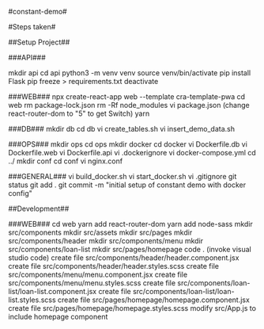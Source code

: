#constant-demo#


#Steps taken#

##Setup Project##

###API###

mkdir api
cd api
python3 -m venv venv
source venv/bin/activate
pip install Flask
pip freeze > requirements.txt
deactivate

###WEB###
npx create-react-app web --template cra-template-pwa
cd web
rm package-lock.json
rm -Rf node_modules
vi package.json (change react-router-dom to "5" to get Switch)
yarn

###DB###
mkdir db
cd db
vi create_tables.sh
vi insert_demo_data.sh

###OPS###
mkdir ops
cd ops
mkdir docker
cd docker
vi Dockerfile.db
vi Dockerfile.web
vi Dockerfile.api
vi .dockerignore
vi docker-compose.yml
cd ../
mkdir conf
cd conf
vi nginx.conf

###GENERAL###
vi build_docker.sh
vi start_docker.sh
vi .gitignore
git status
git add .
git commit -m "initial setup of constant demo with docker config"


##Development##

###WEB###
cd web
yarn add react-router-dom
yarn add node-sass
mkdir src/components
mkdir src/assets
mkdir src/pages
mkdir src/components/header
mkdir src/components/menu
mkdir src/components/loan-list
mkdir src/pages/homepage
code . (invoke visual studio code)
create file src/components/header/header.component.jsx
create file src/components/header/header.styles.scss
create file src/components/menu/menu.component.jsx
create file src/components/menu/menu.styles.scss
create file src/components/loan-list/loan-list.component.jsx
create file src/components/loan-list/loan-list.styles.scss
create file src/pages/homepage/homepage.component.jsx
create file src/pages/homepage/homepage.styles.scss
modify src/App.js to include homepage component


